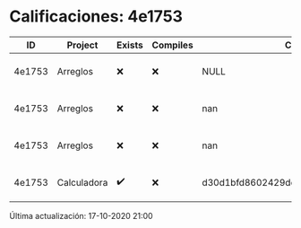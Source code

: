 # Calificaciones: 4e1753
|ID|Project|Exists|Compiles|CommitHash|CommitDate|CheckDate|Comments|
|-|-|-|-|-|-|-|-|
|4e1753|Arreglos|❌|❌|NULL|NULL|17-10-2020 21:00:16|No se encontró el archivo en PracticasComputacionI/Arreglos/Arreglos.cpp|
|4e1753|Arreglos|❌|❌|nan|nan|16-10-2020 21:01:12|No se encontró el archivo en PracticasComputacionI/Arreglos/Arreglos.cpp|
|4e1753|Arreglos|❌|❌|nan|nan|15-10-2020 21:23:35|No se encontró el archivo en PracticasComputacionI/Arreglos/Arreglos.cpp|
|4e1753|Calculadora|✔️|❌|d30d1bfd8602429dd007569f46a937ee27d5e210|15-10-2020 11:24:14|15-10-2020 21:23:24|Tu código no compila|

Última actualización: 17-10-2020 21:00